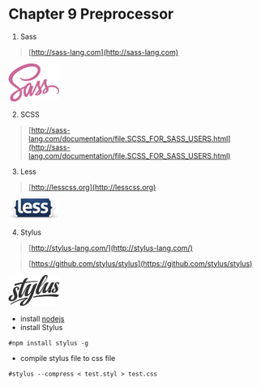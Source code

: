 # Chapter 9 Preprocessor

1. Sass

  > [http://sass-lang.com](http://sass-lang.com)

  <img src="../image/css/logo_sass.png" title="Sass" width="100">

2. SCSS

  > [http://sass-lang.com/documentation/file.SCSS_FOR_SASS_USERS.html](http://sass-lang.com/documentation/file.SCSS_FOR_SASS_USERS.html)
  
3. Less
  > [http://lesscss.org](http://lesscss.org)
  
  <img src="../image/css/logo_less.png" title="Less" width="100">
  
4. Stylus
  
  > [http://stylus-lang.com/](http://stylus-lang.com/)

  > [https://github.com/stylus/stylus](https://github.com/stylus/stylus)

  <img src="../image/css/logo_stylus.svg" title="Stylus" width="100">


  - install [nodejs](https://nodejs.org/en/)
  - install Stylus

  ```
  #npm install stylus -g
  ```

  - compile stylus file to css file

  ```
  #stylus --compress < test.styl > test.css
  ```